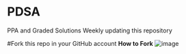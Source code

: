 # PDSA
PPA and Graded Solutions
Weekly updating this repository

#Fork this repo in your GitHub account
**How to Fork**
![image](https://github.com/user-attachments/assets/cb2a3c65-7c48-45ef-bd86-91209426097a)




